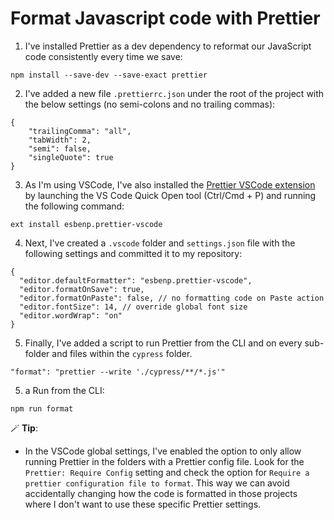 # Format Javascript code with Prettier

1. I've installed Prettier as a dev dependency to reformat our JavaScript code consistently every time we save:

```
npm install --save-dev --save-exact prettier
```

2. I've added a new file `.prettierrc.json` under the root of the project with the below settings (no semi-colons and no trailing commas):

```
{
    "trailingComma": "all",
    "tabWidth": 2,
    "semi": false,
    "singleQuote": true
}
```

3. As I'm using VSCode, I've also installed the [Prettier VSCode extension](https://github.com/prettier/prettier-vscode) by launching the VS Code Quick Open tool (Ctrl/Cmd + P) and running the following command:

```
ext install esbenp.prettier-vscode
```

4. Next, I've created a `.vscode` folder and `settings.json` file with the following settings and committed it to my repository:

```
{
  "editor.defaultFormatter": "esbenp.prettier-vscode",
  "editor.formatOnSave": true,
  "editor.formatOnPaste": false, // no formatting code on Paste action
  "editor.fontSize": 14, // override global font size
  "editor.wordWrap": "on"
}
```

5. Finally, I've added a script to run Prettier from the CLI and on every sub-folder and files within the `cypress` folder.

```
"format": "prettier --write './cypress/**/*.js'"
```

5. a Run from the CLI:

```
npm run format
```

🪄 **Tip**:

- In the VSCode global settings, I've enabled the option to only allow running Prettier in the folders with a Prettier config file.
  Look for the `Prettier: Require Config` setting and check the option for `Require a prettier configuration file to format`.
  This way we can avoid accidentally changing how the code is formatted in those projects where I don't want to use these specific Prettier settings.
